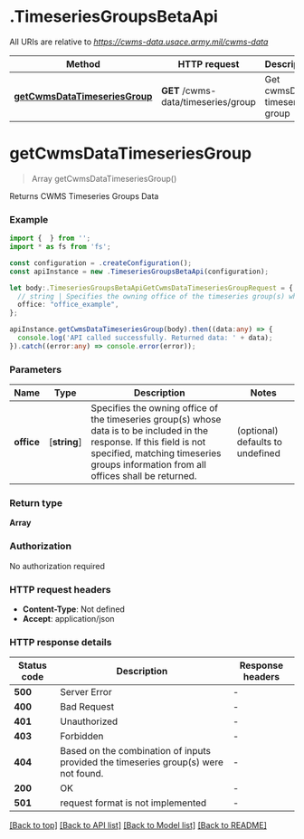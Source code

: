 # .TimeseriesGroupsBetaApi

All URIs are relative to *https://cwms-data.usace.army.mil/cwms-data*

Method | HTTP request | Description
------------- | ------------- | -------------
[**getCwmsDataTimeseriesGroup**](TimeseriesGroupsBetaApi.md#getCwmsDataTimeseriesGroup) | **GET** /cwms-data/timeseries/group | Get cwmsData timeseries group


# **getCwmsDataTimeseriesGroup**
> Array<TimeSeriesGroup> getCwmsDataTimeseriesGroup()

Returns CWMS Timeseries Groups Data

### Example


```typescript
import {  } from '';
import * as fs from 'fs';

const configuration = .createConfiguration();
const apiInstance = new .TimeseriesGroupsBetaApi(configuration);

let body:.TimeseriesGroupsBetaApiGetCwmsDataTimeseriesGroupRequest = {
  // string | Specifies the owning office of the timeseries group(s) whose data is to be included in the response. If this field is not specified, matching timeseries groups information from all offices shall be returned. (optional)
  office: "office_example",
};

apiInstance.getCwmsDataTimeseriesGroup(body).then((data:any) => {
  console.log('API called successfully. Returned data: ' + data);
}).catch((error:any) => console.error(error));
```


### Parameters

Name | Type | Description  | Notes
------------- | ------------- | ------------- | -------------
 **office** | [**string**] | Specifies the owning office of the timeseries group(s) whose data is to be included in the response. If this field is not specified, matching timeseries groups information from all offices shall be returned. | (optional) defaults to undefined


### Return type

**Array<TimeSeriesGroup>**

### Authorization

No authorization required

### HTTP request headers

 - **Content-Type**: Not defined
 - **Accept**: application/json


### HTTP response details
| Status code | Description | Response headers |
|-------------|-------------|------------------|
**500** | Server Error |  -  |
**400** | Bad Request |  -  |
**401** | Unauthorized |  -  |
**403** | Forbidden |  -  |
**404** | Based on the combination of inputs provided the timeseries group(s) were not found. |  -  |
**200** | OK |  -  |
**501** | request format is not implemented |  -  |

[[Back to top]](#) [[Back to API list]](README.md#documentation-for-api-endpoints) [[Back to Model list]](README.md#documentation-for-models) [[Back to README]](README.md)


